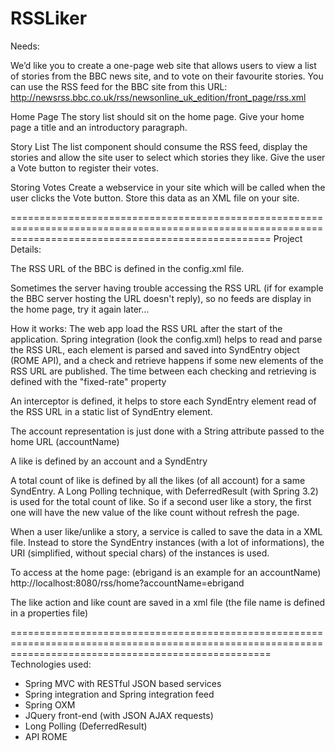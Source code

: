 RSSLiker
=========================================================================================================================================================
Needs:

We’d like you to create a one-page web site that allows users to view a list of stories from the BBC news site, and to vote on their favourite stories.
You can use the RSS feed for the BBC site from this URL: http://newsrss.bbc.co.uk/rss/newsonline_uk_edition/front_page/rss.xml

Home Page
The story list should sit on the home page. Give your home page a title and an introductory paragraph.

Story List
The list component should consume the RSS feed, display the stories and allow the site user to select which stories they like. Give the user a Vote button to register their votes.

Storing Votes
Create a webservice in your site which will be called when the user clicks the Vote button. 
Store this data as an XML file on your site.

=========================================================================================================================================================
Project Details:

The RSS URL of the BBC is defined in the config.xml file.

Sometimes the server having trouble accessing the RSS URL (if for example the BBC server hosting the URL doesn't reply),
 so no feeds are display in the home page, try it again later...

How it works:
The web app load the RSS URL after the start of the application. Spring integration (look the config.xml) helps to read and parse the RSS URL, 
each element is parsed and saved into SyndEntry object (ROME API), and a check and retrieve happens if some new elements of the RSS URL are published. 
The time between each checking and retrieving is defined with the "fixed-rate" property

An interceptor is defined, it helps to store each SyndEntry element read of the RSS URL in a static list of SyndEntry element. 

The account representation is just done with a String attribute passed to the home URL (accountName)

A like is defined by an account and a SyndEntry

A total count of like is defined by all the likes (of all account) for a same SyndEntry.
A Long Polling technique, with DeferredResult (with Spring 3.2) is used for the total count of like.
So if a second user like a story, the first one will have the new value of the like count without refresh the page.

When a user like/unlike a story, a service is called to save the data in a XML file. Instead to store the SyndEntry instances (with a lot of informations), 
the URI (simplified, without special chars) of the instances is used.

To access at the home page: (ebrigand is an example for an accountName)
http://localhost:8080/rss/home?accountName=ebrigand

The like action and like count are saved in a xml file (the file name is defined in a properties file)

=========================================================================================================================================================
Technologies used:

- Spring MVC with RESTful JSON based services
- Spring integration and Spring integration feed
- Spring OXM
- JQuery front-end (with JSON AJAX requests)
- Long Polling (DeferredResult)
- API ROME
